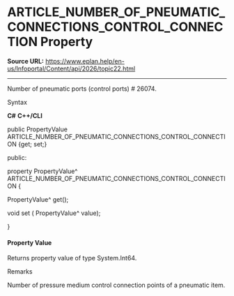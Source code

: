 # ARTICLE_NUMBER_OF_PNEUMATIC_CONNECTIONS_CONTROL_CONNECTION Property

**Source URL:** https://www.eplan.help/en-us/Infoportal/Content/api/2026/topic22.html

---

Number of pneumatic ports (control ports) # 26074.

Syntax

**C#**
**C++/CLI**


public PropertyValue ARTICLE_NUMBER_OF_PNEUMATIC_CONNECTIONS_CONTROL_CONNECTION {get; set;}

public:

property PropertyValue^ ARTICLE_NUMBER_OF_PNEUMATIC_CONNECTIONS_CONTROL_CONNECTION {

   PropertyValue^ get();

   void set (    PropertyValue^ value);

}


#### Property Value

Returns property value of type System.Int64.

Remarks

Number of pressure medium control connection points of a pneumatic item.
